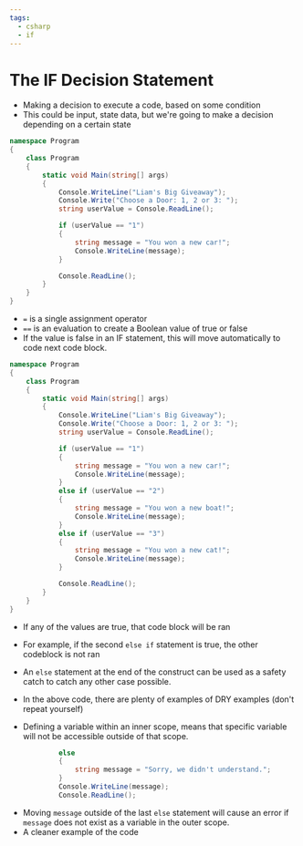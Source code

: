 ```yaml
---
tags:
  - csharp
  - if
---
```

# The IF Decision Statement

* Making a decision to execute a code, based on some condition
* This could be input, state data, but we're going to make a decision depending on a certain state

```c#
namespace Program
{
    class Program
    {
        static void Main(string[] args)
        {
            Console.WriteLine("Liam's Big Giveaway");
            Console.Write("Choose a Door: 1, 2 or 3: ");
            string userValue = Console.ReadLine();

            if (userValue == "1")
            {
                string message = "You won a new car!";
                Console.WriteLine(message);
            }

            Console.ReadLine();
        }
    }
}
```

* `=` is a single assignment operator
* `==` is an evaluation to create a Boolean value of true or false
* If the value is false in an IF statement, this will move automatically to code next code block.

```c#
namespace Program
{
    class Program
    {
        static void Main(string[] args)
        {
            Console.WriteLine("Liam's Big Giveaway");
            Console.Write("Choose a Door: 1, 2 or 3: ");
            string userValue = Console.ReadLine();

            if (userValue == "1")
            {
                string message = "You won a new car!";
                Console.WriteLine(message);
            }
            else if (userValue == "2")
            {
                string message = "You won a new boat!";
                Console.WriteLine(message);
            }
            else if (userValue == "3")
            {
                string message = "You won a new cat!";
                Console.WriteLine(message);
            }

            Console.ReadLine();
        }
    }
}
```
* If any of the values are true, that code block will be ran
* For example, if the second `else if` statement is true, the other codeblock is not ran

* An `else` statement at the end of the construct can be used as a safety catch to catch any other case possible.

* In the above code, there are plenty of examples of DRY examples (don't repeat yourself)
* Defining a variable within an inner scope, means that specific variable will not be accessible outside of that scope.
```c#
            else
            {
                string message = "Sorry, we didn't understand.";
            }
            Console.WriteLine(message);
            Console.ReadLine();
```
* Moving `message` outside of the last `else` statement will cause an error if `message` does not exist as a variable in the outer scope.
* A cleaner example of the code 

